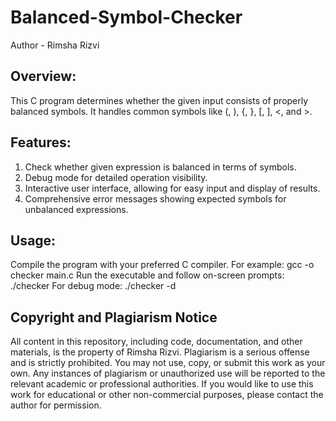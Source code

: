 # Balanced-Symbol-Checker
Author - Rimsha Rizvi

## Overview:
This C program determines whether the given input consists of properly balanced symbols. It handles common symbols like (, ), {, }, [, ], <, and >.

## Features:
1. Check whether given expression is balanced in terms of symbols.
2. Debug mode for detailed operation visibility.
3. Interactive user interface, allowing for easy input and display of results.
4. Comprehensive error messages showing expected symbols for unbalanced expressions.

## Usage:
Compile the program with your preferred C compiler. For example: gcc -o checker main.c
Run the executable and follow on-screen prompts: ./checker
For debug mode: ./checker -d

## Copyright and Plagiarism Notice
All content in this repository, including code, documentation, and other materials, is the property of Rimsha Rizvi.
Plagiarism is a serious offense and is strictly prohibited. You may not use, copy, or submit this work as your own. Any instances of plagiarism or unauthorized use will be reported to the relevant academic or professional authorities.
If you would like to use this work for educational or other non-commercial purposes, please contact the author for permission.
